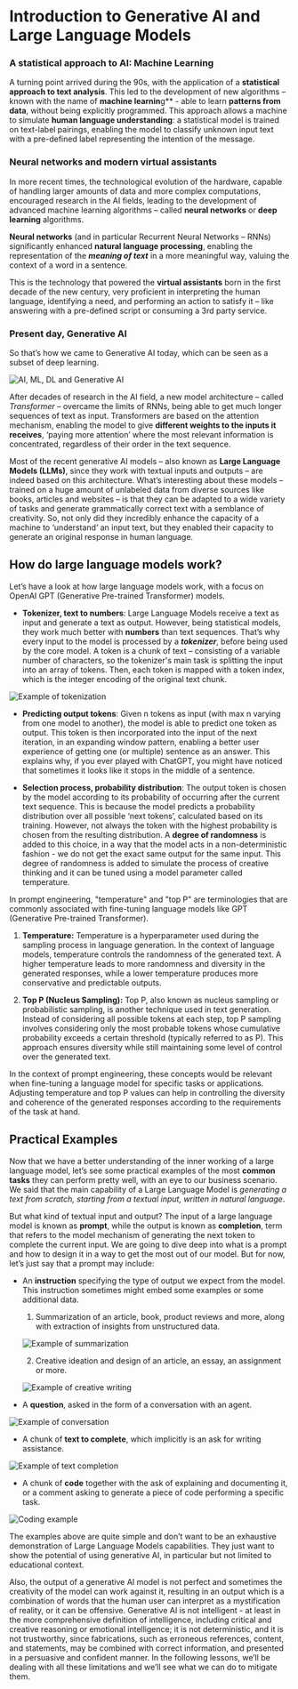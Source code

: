 # Introduction to Generative AI and Large Language Models



### A statistical approach to AI: Machine Learning

A turning point arrived during the 90s, with the application of a **statistical approach to text analysis**. This led to the development of new algorithms – known with the name of **machine learnin**g** - able to learn **patterns from data**, without being explicitly programmed. This approach allows a machine to simulate **human language understanding**: a statistical model is trained on text-label pairings, enabling the model to classify unknown input text with a pre-defined label representing the intention of the message.

### Neural networks and modern virtual assistants

In more recent times, the technological evolution of the hardware, capable of handling larger amounts of data and more complex computations, encouraged research in the AI fields, leading to the development of advanced machine learning algorithms – called **neural networks** or **deep learning** algorithms.

**Neural networks** (and in particular Recurrent Neural Networks – RNNs) significantly enhanced **natural language processing**, enabling the representation of the ***meaning of text*** in a more meaningful way, valuing the context of a word in a sentence.

This is the technology that powered the **virtual assistants** born in the first decade of the new century, very proficient in interpreting the human language, identifying a need, and performing an action to satisfy it – like answering with a pre-defined script or consuming a 3rd party service.

### Present day, Generative AI

So that’s how we came to Generative AI today, which can be seen as a subset of deep learning.

![AI, ML, DL and Generative AI](../images/AI-diagram.png)

After decades of research in the AI field, a new model architecture – called *Transformer* – overcame the limits of RNNs, being able to get much longer sequences of text as input. Transformers are based on the attention mechanism, enabling the model to give **different weights to the inputs it receives**, ‘paying more attention’ where the most relevant information is concentrated, regardless of their order in the text sequence.

Most of the recent generative AI models – also known as **Large Language Models (LLMs)**, since they work with textual inputs and outputs – are indeed based on this architecture. What’s interesting about these models – trained on a huge amount of unlabeled data from diverse sources like books, articles and websites – is that they can be adapted to a wide variety of tasks and generate grammatically correct text with a semblance of creativity. So, not only did they incredibly enhance the capacity of a machine to ‘understand’ an input text, but they enabled their capacity to generate an original response in human language.

## How do large language models work?

Let’s have a look at how large language models work, with a focus on OpenAI GPT (Generative Pre-trained Transformer) models.

* **Tokenizer, text to numbers**: Large Language Models receive a text as input and generate a text as output. However, being statistical models, they work much better with **numbers** than text sequences. That’s why every input to the model is processed by a ***tokenizer***, before being used by the core model. A token is a chunk of text – consisting of a variable number of characters, so the tokenizer's main task is splitting the input into an array of tokens. Then, each token is mapped with a token index, which is the integer encoding of the original text chunk.

![Example of tokenization](../images/tokenizer-example.png)

* **Predicting output tokens**: Given n tokens as input (with max n varying from one model to another), the model is able to predict one token as output. This token is then incorporated into the input of the next iteration, in an expanding window pattern, enabling a better user experience of getting one (or multiple) sentence as an answer. This explains why, if you ever played with ChatGPT, you might have noticed that sometimes it looks like it stops in the middle of a sentence.

* **Selection process, probability distribution**: The output token is chosen by the model according to its probability of occurring after the current text sequence. This is because the model predicts a probability distribution over all possible ‘next tokens’, calculated based on its training. However, not always the token with the highest probability is chosen from the resulting distribution. A **degree of randomness** is added to this choice, in a way that the model acts in a non-deterministic fashion - we do not get the exact same output for the same input. This degree of randomness is added to simulate the process of creative thinking and it can be tuned using a model parameter called temperature.

In prompt engineering, "temperature" and "top P" are terminologies that are commonly associated with fine-tuning language models like GPT (Generative Pre-trained Transformer). 

1. **Temperature:** Temperature is a hyperparameter used during the sampling process in language generation. In the context of language models, temperature controls the randomness of the generated text. A higher temperature leads to more randomness and diversity in the generated responses, while a lower temperature produces more conservative and predictable outputs.

2. **Top P (Nucleus Sampling):** Top P, also known as nucleus sampling or probabilistic sampling, is another technique used in text generation. Instead of considering all possible tokens at each step, top P sampling involves considering only the most probable tokens whose cumulative probability exceeds a certain threshold (typically referred to as P). This approach ensures diversity while still maintaining some level of control over the generated text.

In the context of prompt engineering, these concepts would be relevant when fine-tuning a language model for specific tasks or applications. Adjusting temperature and top P values can help in controlling the diversity and coherence of the generated responses according to the requirements of the task at hand.

## Practical Examples

Now that we have a better understanding of the inner working of a large language model, let’s see some practical examples of the most **common tasks** they can perform pretty well, with an eye to our business scenario.
We said that the main capability of a Large Language Model is *generating a text from scratch, starting from a textual input, written in natural language*.

But what kind of textual input and output?
The input of a large language model is known as **prompt**, while the output is known as **completion**, term that refers to the model mechanism of generating the next token to complete the current input. We are going to dive deep into what is a prompt and how to design it in a way to get the most out of our model. But for now, let’s just say that a prompt may include:

* An **instruction** specifying the type of output we expect from the model. This instruction sometimes might embed some examples or some additional data.

    1. Summarization of an article, book, product reviews and more, along with extraction of insights from unstructured data.
    
    ![Example of summarization](../images/summarization-example.png)


    
    2. Creative ideation and design of an article, an essay, an assignment or more.
    
    ![Example of creative writing](../images/creative-writing-example.png)

 
    
* A **question**, asked in the form of a conversation with an agent.
  
![Example of conversation](../images/conversation-example.png)



* A chunk of **text to complete**, which implicitly is an ask for writing assistance.
   
![Example of text completion](../images/text-completion-example.png)



* A chunk of **code** together with the ask of explaining and documenting it, or a comment asking to generate a piece of code performing a specific task.

![Coding example](../images/coding-example.png)



The examples above are quite simple and don’t want to be an exhaustive demonstration of Large Language Models capabilities. They just want to show the potential of using generative AI, in particular but not limited to educational context.

Also, the output of a generative AI model is not perfect and sometimes the creativity of the model can work against it, resulting in an output which is a combination of words that the human user can interpret as a mystification of reality, or it can be offensive. Generative AI is not intelligent - at least in the more comprehensive definition of intelligence, including critical and creative reasoning or emotional intelligence; it is not deterministic, and it is not trustworthy, since fabrications, such as erroneous references, content, and statements, may be combined with correct information, and presented in a persuasive and confident manner. In the following lessons, we’ll be dealing with all these limitations and we’ll see what we can do to mitigate them.

